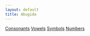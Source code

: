 ```yaml
---
layout: default
title: Abugida
---
```


<a href='consonants.md' class='btn'>Consonants</a>
<a href='vowels.md' class='btn'>Vowels</a>
<a href='symbols.md' class='btn'>Symbols</a>
<a href='numbers.md' class='btn'>Numbers</a>
